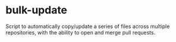 # bulk-update

Script to automatically copy/update a series of files across multiple repositories, with the ability to open and merge pull requests.
